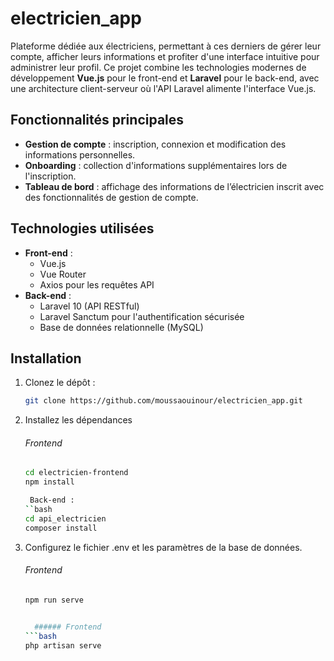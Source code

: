 # electricien_app

Plateforme dédiée aux électriciens, permettant à ces derniers de gérer leur compte, afficher leurs informations et profiter d'une interface intuitive pour administrer leur profil. Ce projet combine les technologies modernes de développement **Vue.js** pour le front-end et **Laravel** pour le back-end, avec une architecture client-serveur où l'API Laravel alimente l'interface Vue.js.

## Fonctionnalités principales
- **Gestion de compte** : inscription, connexion et modification des informations personnelles.
- **Onboarding** : collection d'informations supplémentaires lors de l'inscription.
- **Tableau de bord** : affichage des informations de l’électricien inscrit avec des fonctionnalités de gestion de compte.
  
## Technologies utilisées
- **Front-end** : 
  - Vue.js
  - Vue Router
  - Axios pour les requêtes API
- **Back-end** :
  - Laravel 10 (API RESTful)
  - Laravel Sanctum pour l'authentification sécurisée
  - Base de données relationnelle (MySQL)

## Installation
1. Clonez le dépôt :
   ```bash
   git clone https://github.com/moussaouinour/electricien_app.git
2. Installez les dépendances
   ###### Frontend
    ```bash
    cd electricien-frontend
    npm install
    
     Back-end :
    ``bash
    cd api_electricien
    composer install
    
4. Configurez le fichier .env et les paramètres de la base de données.
   ###### Frontend
   ```bash
   npm run serve
   
   
     ###### Frontend
   ```bash
   php artisan serve

   
